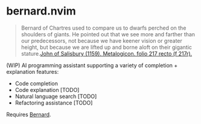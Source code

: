 # bernard.nvim

> Bernard of Chartres used to compare us to dwarfs perched on the shoulders of giants. He pointed out that we see more and farther than our predecessors, not because we have keener vision or greater height, but because we are lifted up and borne aloft on their gigantic stature.[John of Salisbury (1159). Metalogicon. folio 217 recto (f 217r).](https://en.wikipedia.org/wiki/Standing_on_the_shoulders_of_giants#cite_note-9)

(WIP) AI programming assistant supporting a variety of completion + explanation features:
- Code completion
- Code explanation [TODO]
- Natural language search [TODO]
- Refactoring assistance [TODO]

Requires [Bernard](https://github.com/jtan2231/bernard).
